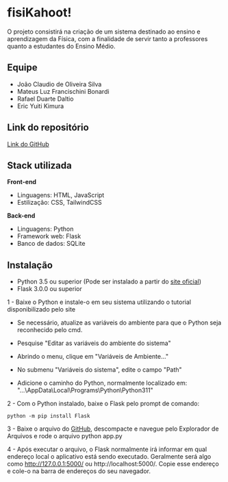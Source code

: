 
# fisiKahoot!
O projeto consistirá na criação de um sistema destinado ao ensino e aprendizagem da Física, com a finalidade de servir tanto a professores quanto a estudantes do Ensino Médio.
## Equipe

- João Claudio de Oliveira Silva
- Mateus Luz Francischini Bonardi
- Rafael Duarte Daltio
- Eric Yuiti Kimura
## Link do repositório

[Link do GitHub](https://github.com/JoaoClaudioSilva/certificadora)
## Stack utilizada

**Front-end**
- Linguagens: HTML, JavaScript
- Estilização: CSS, TailwindCSS

**Back-end** 
- Linguagens: Python
- Framework web: Flask
- Banco de dados: SQLite

## Instalação

- Python 3.5 ou superior (Pode ser instalado a partir do [site oficial](https://www.python.org/downloads/))
- Flask 3.0.0 ou superior

1 - Baixe o Python e instale-o em seu sistema utilizando o tutorial disponibilizado pelo site

- Se necessário, atualize as variáveis do ambiente para que o Python seja reconhecido pelo cmd.

- Pesquise "Editar as variáveis do ambiente do sistema"

- Abrindo o menu, clique em "Variáveis de Ambiente..."

- No submenu "Variáveis do sistema", edite o campo "Path"

- Adicione o caminho do Python, normalmente localizado em: "...\AppData\Local\Programs\Python\Python311"

2 - Com o Python instalado, baixe o Flask pelo prompt de comando:
```shell
python -m pip install Flask
```


3 - Baixe o arquivo do [GitHub](https://github.com/JoaoClaudioSilva/fisikahoot), descompacte e navegue pelo Explorador de Arquivos e rode o arquivo python app.py


4 - Após executar o arquivo, o Flask normalmente irá informar em qual endereço local o aplicativo está sendo executado. Geralmente será algo como http://127.0.0.1:5000/ ou http://localhost:5000/. Copie esse endereço e cole-o na barra de endereços do seu navegador.
